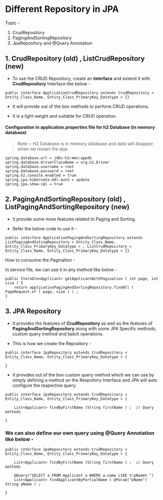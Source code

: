 # Different Repository in JPA

Topic - 

1. CrudRepository
2. PagingAndSortingRepository
3. JpaRepository and @Query Annotation 


## 1. CrudRepository (old) , ListCrudRepository (new)

- To use the CRUD Repository, create an **interface** and extend it with **CrudRepository** Interface like below - 

```
public interface ApplicationCrudRepository extends CrudRepository < Entity_Class_Name, Entity_Class_PrimaryKey_Datatype > {}
```

- It will provide out of the box methods to perform CRUD operations.

- It is a light weight and suitable for CRUD operation.

#### Configuration in application.properties file for h2 Database (in memory database)

> Note :- H2 Database is in memory database and data will disapper when we restart the app.

```
spring.database.url = jdbc:h2:men:appdb
spring.database.driverClassName = org.h2.Driver
spring.database.username = root
spring.database.password = root
spring.h2.console.enabled = true
spring.jpa.hibernate.ddl-auto = update
spring.jpa.show-sql = true
```







## 2. PagingAndSortingRepository (old) , ListPagingAndSortingRepository (new)

- It provide some more features related to Paging and Sorting.

- Refer the below code to use it - 

```
public interface ApplicationPagingAndSortingRepository extends ListPagingAndSotingRepository < Entity_Class_Name, Entity_Class_PrimaryKey_Datatype > , ListCrudRepository < Entity_Class_Name, Entity_Class_PrimaryKey_Datatype > {}
```


How to consumre the Pagination - 

In service file, we can use it in any method like below - 

```
public Iterable<Applicant> getApplicantWithPagination ( int page, int size ) {
    return applicationPagingAndSortingRepository.findAll ( PageRequest.of ( page, size ) ) ;
}
```












## 3. JPA Repository

- It provides the features of **CrudRepository** as well as the features of **PagingAndSortingRepository** along with some JPA Specific methods, custom query method  and batch operations.

- This is how we create the Repository - 

```
public interface JpaRepository extends CrudRepository < Entity_Class_Name, Entity_Class_PrimaryKey_Datatype > {

}
```

- It provides out of the box custom query method which we can use by simply defining a method on the Respoitory Interface and JPA will auto configure the respective query.

```
public interface JpaRepository extends CrudRepository < Entity_Class_Name, Entity_Class_PrimaryKey_Datatype > {

    List<Applicant> findByFirstName (String firstName ) ;  // Query methods

}
```

### We can also define our own query using **@Query** Annotation like below - 

```
public interface JpaRepository extends CrudRepository < Entity_Class_Name, Entity_Class_PrimaryKey_Datatype > {

    List<Applicant> findByFirstName (String firstName ) ;  // Query methods

    @Query("SELECT a FROM Applicant a WHERE a.name LIKE %:pName% ")
    List<Applicant> findApplicantByPartialName ( @Param("pName") String pName ) ;

}
```

